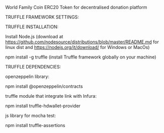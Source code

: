 World Family Coin
ERC20 Token for decentralised donation platform

TRUFFLE FRAMEWORK SETTINGS:

TRUFFLE INSTALLATION:

Install Node.js (download at https://github.com/nodesource/distributions/blob/master/README.md for linux dist and https://nodejs.org/it/download/ for Windows or MacOs)

npm install -g truffle (install Truffle framework globally on your machine)



TRUFFLE DEPENDENCIES:


openzeppelin library:

npm install @openzeppelin/contracts


truffle module that integrate link with Infura:

npm install truffle-hdwallet-provider


js library for mocha test:

npm install truffle-assertions
